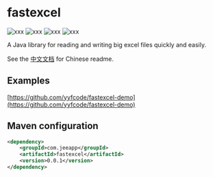 # fastexcel

![xxx](https://img.shields.io/badge/version-1.0.0-green) ![xxx](https://img.shields.io/badge/jdk-1.8-green) ![xxx](https://img.shields.io/badge/poi-5.0.0-green) ![xxx](https://img.shields.io/badge/spring-5.3.23-green)

A Java library for reading and writing big excel files quickly and easily.

See the [中文文档](https://github.com/yyfcode/fastexcel/blob/master/README-zh.md)  for Chinese readme.

## Examples

[https://github.com/yyfcode/fastexcel-demo](https://github.com/yyfcode/fastexcel-demo)

## Maven configuration

```xml
<dependency>
    <groupId>com.jeeapp</groupId>
    <artifactId>fastexcel</artifactId>
    <version>0.0.1</version>
</dependency>
```
